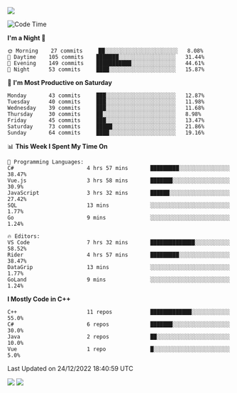 ![](https://komarev.com/ghpvc/?username=lilpidgey&color=red)
<!--START_SECTION:waka-->
![Code Time](http://img.shields.io/badge/Code%20Time-1%2C431%20hrs%2057%20mins-blue)

**I'm a Night 🦉** 

```text
🌞 Morning    27 commits     ██░░░░░░░░░░░░░░░░░░░░░░░   8.08% 
🌆 Daytime    105 commits    ███████░░░░░░░░░░░░░░░░░░   31.44% 
🌃 Evening    149 commits    ███████████░░░░░░░░░░░░░░   44.61% 
🌙 Night      53 commits     ████░░░░░░░░░░░░░░░░░░░░░   15.87%

```
📅 **I'm Most Productive on Saturday** 

```text
Monday       43 commits     ███░░░░░░░░░░░░░░░░░░░░░░   12.87% 
Tuesday      40 commits     ███░░░░░░░░░░░░░░░░░░░░░░   11.98% 
Wednesday    39 commits     ███░░░░░░░░░░░░░░░░░░░░░░   11.68% 
Thursday     30 commits     ██░░░░░░░░░░░░░░░░░░░░░░░   8.98% 
Friday       45 commits     ███░░░░░░░░░░░░░░░░░░░░░░   13.47% 
Saturday     73 commits     █████░░░░░░░░░░░░░░░░░░░░   21.86% 
Sunday       64 commits     ████░░░░░░░░░░░░░░░░░░░░░   19.16%

```


📊 **This Week I Spent My Time On** 

```text
💬 Programming Languages: 
C#                       4 hrs 57 mins       █████████░░░░░░░░░░░░░░░░   38.47% 
Vue.js                   3 hrs 58 mins       ███████░░░░░░░░░░░░░░░░░░   30.9% 
JavaScript               3 hrs 32 mins       ██████░░░░░░░░░░░░░░░░░░░   27.42% 
SQL                      13 mins             ░░░░░░░░░░░░░░░░░░░░░░░░░   1.77% 
Go                       9 mins              ░░░░░░░░░░░░░░░░░░░░░░░░░   1.24%

🔥 Editors: 
VS Code                  7 hrs 32 mins       ██████████████░░░░░░░░░░░   58.52% 
Rider                    4 hrs 57 mins       █████████░░░░░░░░░░░░░░░░   38.47% 
DataGrip                 13 mins             ░░░░░░░░░░░░░░░░░░░░░░░░░   1.77% 
GoLand                   9 mins              ░░░░░░░░░░░░░░░░░░░░░░░░░   1.24%

```

**I Mostly Code in C++** 

```text
C++                      11 repos            █████████████░░░░░░░░░░░░   55.0% 
C#                       6 repos             ███████░░░░░░░░░░░░░░░░░░   30.0% 
Java                     2 repos             ██░░░░░░░░░░░░░░░░░░░░░░░   10.0% 
Vue                      1 repo              █░░░░░░░░░░░░░░░░░░░░░░░░   5.0%

```



 Last Updated on 24/12/2022 18:40:59 UTC
<!--END_SECTION:waka-->
![](https://hit.yhype.me/github/profile?user_id=42968544)
![](https://komarev.com/ghpvc/?lilpidgey)
